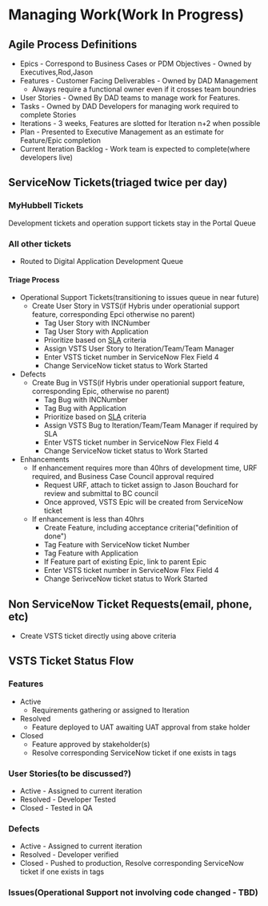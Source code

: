 # Managing Work(Work In Progress)

## Agile Process Definitions
* Epics - Correspond to Business Cases or PDM Objectives - Owned by Executives,Rod,Jason
* Features - Customer Facing Deliverables - Owned by DAD Management
    * Always require a functional owner even if it crosses team boundries
* User Stories - Owned By DAD teams to manage work for Features.
* Tasks - Owned by DAD Developers for managing work required to complete Stories
* Iterations - 3 weeks, Features are slotted for Iteration n+2 when possible
* Plan - Presented to Executive Management as an estimate for Feature/Epic completion
* Current Iteration Backlog - Work team is expected to complete(where developers live)

## ServiceNow Tickets(triaged twice per day)
### MyHubbell Tickets
Development tickets and operation support tickets stay in the Portal Queue
### All other tickets
* Routed to Digital Application Development Queue
#### Triage Process
* Operational Support Tickets(transitioning to issues queue in near future)
    * Create User Story in VSTS(if Hybris under operationial support feature, corresponding Epci otherwise no parent)
        * Tag User Story with INCNumber
        * Tag User Story with Application 
        * Prioritize based on [SLA](SLA.md) criteria 
        * Assign VSTS User Story to Iteration/Team/Team Manager
        * Enter VSTS ticket number in ServiceNow Flex Field 4
        * Change ServiceNow ticket status to Work Started            
* Defects
    * Create Bug in VSTS(if Hybris under operationial support feature, corresponding Epic, otherwise no parent)
        * Tag Bug with INCNumber
        * Tag Bug with Application 
        * Prioritize based on [SLA](SLA.md) criteria 
        * Assign VSTS Bug to Iteration/Team/Team Manager if required by SLA
        * Enter VSTS ticket number in ServiceNow Flex Field 4
        * Change ServiceNow ticket status to Work Started  
* Enhancements
    * If enhancement requires more than 40hrs of development time, URF required, and Business Case Council approval required
        * Request URF, attach to ticket assign to Jason Bouchard for review and submittal to BC council
        * Once approved, VSTS Epic will be created from ServiceNow ticket
    * If enhancement is less than 40hrs
        * Create Feature, including acceptance criteria("definition of done")
        * Tag Feature with ServiceNow ticket Number
        * Tag Feature with Application
        * If Feature part of existing Epic, link to parent Epic
        * Enter VSTS ticket number in ServiceNow Flex Field 4
        * Change SerivceNow ticket status to Work Started

## Non ServiceNow Ticket Requests(email, phone, etc)
* Create VSTS ticket directly using above criteria

## VSTS Ticket Status Flow
### Features
* Active
    * Requirements gathering or assigned to Iteration
* Resolved
    * Feature deployed to UAT awaiting UAT approval from stake holder
* Closed
    * Feature approved by stakeholder(s)
    * Resolve corresponding ServiceNow ticket if one exists in tags
### User Stories(to be discussed?)
* Active - Assigned to current iteration
* Resolved - Developer Tested
* Closed - Tested in QA
### Defects
* Active - Assigned to current iteration
* Resolved - Developer verified
* Closed - Pushed to production, Resolve corresponding ServiceNow ticket if one exists in tags
### Issues(Operational Support not involving code changed - TBD)





